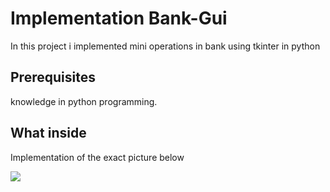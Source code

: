 # Implementation Bank-Gui

In this project i implemented mini operations in bank using tkinter in python 

## Prerequisites

knowledge in python programming.

## What inside
 
 Implementation of the exact picture below

![](BankImage.jpg)
